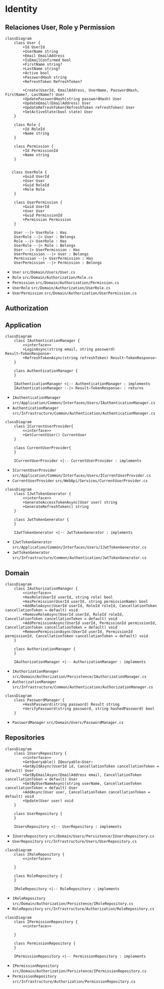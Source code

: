 # Identity

## Relaciones User, Role y Permission

```mermaid
classDiagram
    class User {
        +Id UserId
        +UserName string
        +Email EmailAddress
        +IsEmailConfirmed bool
        +FirstName string?
        +LastName string?
        +Active bool
        +PasswordHash string
        +RefreshToken RefreshToken?

        +Create(UserId, EmailAddress, UserName, PasswordHash, FirstName?, LastName?) User
        +UpdatePasswordHash(string passwordHash) User
        +UpdateEmail(EmailAddress) User
        +UpdateRefreshToken(RefreshToken refreshToken) User
        +SetActiveState(bool state) User
    }

    class Role {
        +Id RoleId
        +Name string
    }

    class Permission {
        +Id PermissionId
        +Name string
    }


   class UserRole {
        +Guid UserId
        +User User
        +Guid RoleId
        +Role Role
    }

    class UserPermission {
        +Guid UserId
        +User User
        +Guid PermissionId
        +Permission Permission
    }

    User --|> UserRole : Has
    UserRole --|> User : Belongs
    Role --|> UserRole : Has
    UserRole --|> Role : Belongs
    User --|> UserPermission : Has
    UserPermission --|> User : Belongs
    Permission --|> UserPermission : Has
    UserPermission --|> Permission : Belongs
```

- `User` `src/Domain/Users/User.cs`
- `Role` `src/Domain/Authorization/Role.cs`
- `Permission` `src/Domain/Authorization/Permission.cs`
- `UserRole` `src/Domain/Authorization/UserRole.cs`
- `UserPermission` `src/Domain/Authorization/UserPermission.cs`

## Authorization

## Application

```mermaid
classDiagram
    class IAuthenticationManager {
        <<interface>>
        +LoginAsync(string email, string password) Result~TokenResponse~
        +RefreshTokenAsync(string refreshToken) Result~TokenResponse~
    }

    class AuthenticationManager {
    }

    IAuthenticationManager <|-- AuthenticationManager : implements
    IAuthenticationManager --|> Result~TokenResponse~ : returns
```

- `IAuthenticationManager` `src/Application/Common/Interfaces/Users/IAuthenticationManager.cs`
- `AuthenticationManager` `src/Infrastructure/Common/Authentication/AuthenticationManager.cs`

```mermaid
classDiagram
    class ICurrentUserProvider{
        <<interface>>
        +GetCurrentUser() CurrentUser
    }

    class CurrentUserProvider{
    }

    ICurrentUserProvider <|-- CurrentUserProvider : implements
```

- `ICurrentUserProvider` `src/Application/Common/Interfaces/Users/ICurrentUserProvider.cs`
- `CurrentUserProvider` `src/WebApi/Services/CurrentUserProvider.cs`

```mermaid
classDiagram
    class IJwtTokenGenerator {
        <<interface>>
        +GenerateAccessTokenAsync(User user) string
        +GenerateRefreshToken() string
    }

    class JwtTokenGenerator {
    }

    IJwtTokenGenerator <|-- JwtTokenGenerator : implements
```

- `IJwtTokenGenerator` `src/Application/Common/Interfaces/Users/IJwtTokenGenerator.cs`
- `JwtTokenGenerator` `src/Infrastructure/Common/Authentication/JwtTokenGenerator.cs`

## Domain

```mermaid
classDiagram
    class IAuthorizationManager {
        <<interface>>
        +HasRole(UserId userId, string role) bool
        +HasPermission(UserId userId, string permissionName) bool
        +AddRoleAsync(UserId userId, RoleId roleId, CancellationToken cancellationToken = default) void
        +RemoveRoleAsync(UserId userId, RoleId roleId, CancellationToken cancellationToken = default) void
        +AddPermissionAsync(UserId userId, PermissionId permissionId, CancellationToken cancellationToken = default) void
        +RemovePermissionAsync(UserId userId, PermissionId permissionId, CancellationToken cancellationToken = default) void
    }

    class AuthorizationManager {
    }

    IAuthorizationManager <|-- AuthorizationManager : implements
```

- `IAuthorizationManager` `src/Domain/Authorization/Persistence/IAuthorizationManager.cs`
- `AuthorizationManager` `src/Infrastructure/Common/Authentication/AuthorizationManager.cs`

```mermaid
classDiagram
    class PasswordManager {
        +HashPassword(string password) Result string
        +VerifyPassword(string password, string hashedPassword) bool
    }
```

- `PasswordManager` `src/Domain/Users/PasswordManager.cs`

## Repositories

```mermaid
classDiagram
    class IUsersRepository {
        <<interface>>
        +GetQueryable() IQeuryable~User~
        +GetByIdAsync(UserId id, CancellationToken cancellationToken = default) User
        +GetByEmailAsync(EmailAddress email, CancellationToken cancellationToken = default) User
        +GetByUserNameAsync(string userName, CancellationToken cancellationToken = default) User
        +AddAsync(User user, CancellationToken cancellationToken = default) void
        +Update(User user) void
    }

    class UserRepository {
    }

    IUsersRepository <|-- UserRepository : implements
```

- `IUsersRepository` `src/Domain/Users/Persistence/IUsersRepository.cs`
- `UserRepository` `src/Infrastructure/Users/UserRepository.cs`

```mermaid
classDiagram
    class IRoleRepository {
        <<interface>>

    }

    class RoleRepository {
    }

    IRoleRepository <|-- RoleRepository : implements
```

- `IRoleRepository` `src/Domain/Authorization/Persistence/IRoleRepository.cs`
- `RoleRepository` `src/Infrastructure/Authorization/RoleRepository.cs`

```mermaid
classDiagram
    class IPermissionRepository {
        <<interface>>

    }

    class PermissionRepository {
    }

    IPermissionRepository <|-- PermissionRepository : implements
```

- `IPermissionRepository` `src/Domain/Authorization/Persistence/IPermissionRepository.cs`
- `PermissionRepository` `src/Infrastructure/Authorization/PermissionRepository.cs`
